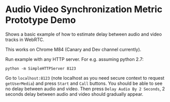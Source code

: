 # Audio Video Synchronization Metric Prototype Demo
Shows a basic example of how to estimate delay between audio and video tracks
in WebRTC.

This works on Chrome M84 (Canary and Dev channel currently).

Run example with any HTTP server. For e.g. assuming python 2.7:
```
python -m SimpleHTTPServer 8123
```

Go to `localhost:8123` (note localhost as you need secure context to request
`getUserMedia`) and press `Start` and `Call` buttons. You should be able to see
no delay between audio and video. Then press `Delay Audio By 2 Seconds`, 2
seconds delay between audio and video should gradually appear.



